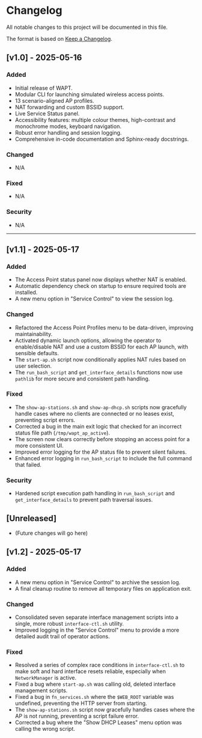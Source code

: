 # Changelog

All notable changes to this project will be documented in this file.

The format is based on [Keep a Changelog](https://keepachangelog.com/en/1.0.0/).

## [v1.0] - 2025-05-16
### Added
- Initial release of WAPT.
- Modular CLI for launching simulated wireless access points.
- 13 scenario-aligned AP profiles.
- NAT forwarding and custom BSSID support.
- Live Service Status panel.
- Accessibility features: multiple colour themes, high-contrast and monochrome modes, keyboard navigation.
- Robust error handling and session logging.
- Comprehensive in-code documentation and Sphinx-ready docstrings.

### Changed
- N/A

### Fixed
- N/A

### Security
- N/A

---

## [v1.1] - 2025-05-17
### Added
- The Access Point status panel now displays whether NAT is enabled.
- Automatic dependency check on startup to ensure required tools are installed.
- A new menu option in "Service Control" to view the session log.

### Changed
- Refactored the Access Point Profiles menu to be data-driven, improving maintainability.
- Activated dynamic launch options, allowing the operator to enable/disable NAT and use a custom BSSID for each AP launch, with sensible defaults.
- The `start-ap.sh` script now conditionally applies NAT rules based on user selection.
- The `run_bash_script` and `get_interface_details` functions now use `pathlib` for more secure and consistent path handling.

### Fixed
- The `show-ap-stations.sh` and `show-ap-dhcp.sh` scripts now gracefully handle cases where no clients are connected or no leases exist, preventing script errors.
- Corrected a bug in the main exit logic that checked for an incorrect status file path (`/tmp/wapt_ap_active`).
- The screen now clears correctly before stopping an access point for a more consistent UI.
- Improved error logging for the AP status file to prevent silent failures.
- Enhanced error logging in `run_bash_script` to include the full command that failed.

### Security
- Hardened script execution path handling in `run_bash_script` and `get_interface_details` to prevent path traversal issues.

## [Unreleased]
- (Future changes will go here)

## [v1.2] - 2025-05-17
### Added
- A new menu option in "Service Control" to archive the session log.
- A final cleanup routine to remove all temporary files on application exit.

### Changed
- Consolidated seven separate interface management scripts into a single, more robust `interface-ctl.sh` utility.
- Improved logging in the "Service Control" menu to provide a more detailed audit trail of operator actions.

### Fixed
- Resolved a series of complex race conditions in `interface-ctl.sh` to make soft and hard interface resets reliable, especially when `NetworkManager` is active.
- Fixed a bug where `start-ap.sh` was calling old, deleted interface management scripts.
- Fixed a bug in `fn_services.sh` where the `$WEB_ROOT` variable was undefined, preventing the HTTP server from starting.
- The `show-ap-stations.sh` script now gracefully handles cases where the AP is not running, preventing a script failure error.
- Corrected a bug where the "Show DHCP Leases" menu option was calling the wrong script.
